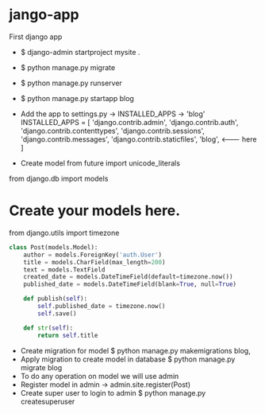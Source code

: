 # jango-app
First django app

* $ django-admin startproject mysite .
* $ python manage.py migrate
* $ python manage.py runserver
* $ python manage.py startapp blog
* Add the app to settings.py -> INSTALLED_APPS -> 'blog'
INSTALLED_APPS = [
	'django.contrib.admin',
	'django.contrib.auth',
	'django.contrib.contenttypes',
	'django.contrib.sessions',
	'django.contrib.messages',
	'django.contrib.staticfiles',
	'blog', <--- here
]

* Create model
from future import unicode_literals

from django.db import models

# Create your models here.
from django.utils import timezone

```python
class Post(models.Model):
	author = models.ForeignKey('auth.User')
	title = models.CharField(max_length=200)
	text = models.TextField
	created_date = models.DateTimeField(default=timezone.now())
	published_date = models.DateTimeField(blank=True, null=True)

	def publish(self):
		self.published_date = timezone.now()
		self.save()

	def str(self):
		return self.title
```
* Create migration for model $ python manage.py makemigrations blog, 
* Apply migration to create model in database $ python manage.py migrate blog
* To do any operation on model we will use admin
* Register model in admin → admin.site.register(Post)
* Create super user to login to admin $ python manage.py createsuperuser
